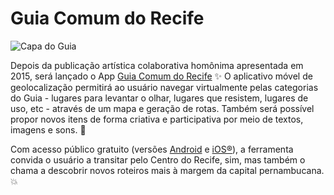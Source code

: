 # Guia Comum do Recife

![Capa do Guia](https://image.ibb.co/cft0cA/23517970-530458483954814-3402489485896945433-n.png)

Depois da publicação artística colaborativa homônima apresentada em 2015, será lançado o App [Guia Comum do Recife](https://www.facebook.com/guiacomumdocentrodorecife/) ✨ O aplicativo móvel de geolocalização permitirá ao usuário navegar virtualmente pelas categorias do Guia - lugares para levantar o olhar, lugares que resistem, lugares de uso, etc - através de um mapa e geração de rotas. Também será possível propor novos itens de forma criativa e participativa por meio de textos, imagens e sons. 🌻

Com acesso público gratuito (versões [Android](https://play.google.com/store/apps/details?id=com.guia.guiacomumdorecife&hl=pt_BR) e [iOS®](https://apps.apple.com/us/app/guia-comum-do-recife/id1449390494)), a ferramenta convida o usuário a transitar pelo Centro do Recife, sim, mas também o chama a descobrir novos roteiros mais à margem da capital pernambucana. 💥
